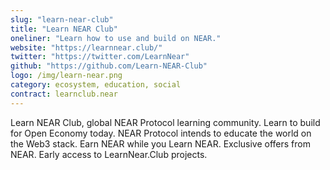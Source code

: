 ```yaml
---
slug: "learn-near-club"
title: "Learn NEAR Club"
oneliner: "Learn how to use and build on NEAR."
website: "https://learnnear.club/"
twitter: "https://twitter.com/LearnNear"
github: "https://github.com/Learn-NEAR-Club"
logo: /img/learn-near.png
category: ecosystem, education, social
contract: learnclub.near
---
```


Learn NEAR Club, global NEAR Protocol learning community. Learn to build for Open Economy today. NEAR Protocol intends to educate the world on the Web3 stack. Earn NEAR while you Learn NEAR. Exclusive offers from NEAR. Early access to LearnNear.Club projects.
